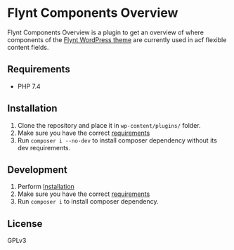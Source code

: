 # Flynt Components Overview

Flynt Components Overview is a plugin to get an overview of where components of the [Flynt WordPress theme](https://github.com/flyntwp/flynt) are currently used in acf flexible content fields.

## Requirements

- PHP 7.4

## Installation

1. Clone the repository and place it in `wp-content/plugins/` folder.
2. Make sure you have the correct [requirements](#requirements)
3. Run `composer i --no-dev` to install composer dependency without its dev requirements.

## Development

1. Perform [Installation](#installation)
3. Make sure you have the correct [requirements](#requirements)
2. Run `composer i` to install composer dependency.

## License

GPLv3
